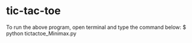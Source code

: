 # tic-tac-toe
To run the above program, open terminal and type the command below:
$ python tictactoe_Minimax.py
